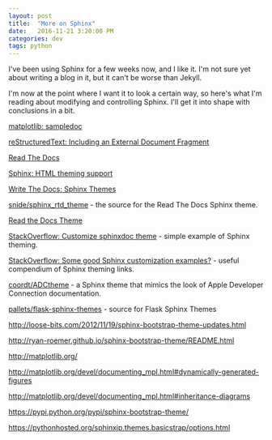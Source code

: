 ```yaml
---
layout: post
title:  "More on Sphinx"
date:   2016-11-21 3:20:00 PM
categories: dev
tags: python
---
```


I've been using Sphinx for a few weeks now, and I like it. I'm not sure yet about writing
a blog in it, but it can't be worse than Jekyll.

I'm now at the point where I want it to look a certain way, so here's what I'm reading
about modifying and controlling Sphinx. I'll get it into shape with conclusions in a bit.

[matplotlib: sampledoc](http://matplotlib.org/sampledoc/)

[reStructuredText: Including an External Document Fragment](http://docutils.sourceforge.net/docs/ref/rst/directives.html#include)

[Read The Docs](https://readthedocs.org/)

[Sphinx: HTML theming support](http://www.sphinx-doc.org/en/1.4.8/theming.html)

[Write The Docs: Sphinx Themes](http://www.writethedocs.org/guide/tools/sphinx-themes/)

[snide/sphinx_rtd_theme](https://github.com/snide/sphinx_rtd_theme) - the source for the Read The Docs Sphinx theme.

[Read the Docs Theme](http://docs.readthedocs.io/en/latest/theme.html)

[StackOverflow: Customize sphinxdoc theme](http://stackoverflow.com/questions/14622698/customize-sphinxdoc-theme) - simple example of Sphinx theming.

[StackOverflow: Some good Sphinx customization examples?](http://stackoverflow.com/questions/2075691/some-good-sphinx-customization-examples) - useful compendium of Sphinx theming links.

[coordt/ADCtheme](https://github.com/coordt/ADCtheme) - a Sphinx theme that mimics the look of Apple Developer Connection documentation.

[pallets/flask-sphinx-themes](https://github.com/pallets/flask-sphinx-themes) - source for Flask Sphinx Themes

http://loose-bits.com/2012/11/19/sphinx-bootstrap-theme-updates.html

http://ryan-roemer.github.io/sphinx-bootstrap-theme/README.html

http://matplotlib.org/

http://matplotlib.org/devel/documenting_mpl.html#dynamically-generated-figures

http://matplotlib.org/devel/documenting_mpl.html#inheritance-diagrams

https://pypi.python.org/pypi/sphinx-bootstrap-theme/

https://pythonhosted.org/sphinxjp.themes.basicstrap/options.html
